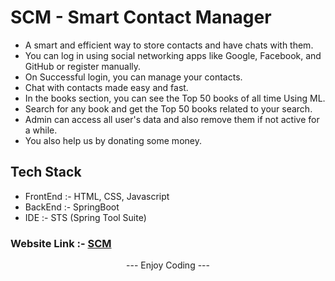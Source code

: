 # SCM - Smart Contact Manager
<ul>
<li>A smart and efficient way to store contacts and have chats with them.</li>
<li>You can log in using social networking apps like Google, Facebook, and GitHub or register manually.</li>
<li>On Successful login, you can manage your contacts.</li>
<li>Chat with contacts made easy and fast.</li>
<li>In the books section, you can see the Top 50 books of all time Using ML.</li>
<li>Search for any book and get the Top 50 books related to your search.</li>
<li>Admin can access all user's data and also remove them if not active for a while.</li>
<li>You also help us by donating some money.</li>
</ul>

## Tech Stack
<ul>
<li>FrontEnd :- HTML, CSS, Javascript</li>
<li>BackEnd :- SpringBoot</li>
<li>IDE :- STS (Spring Tool Suite)</li>
</ul>

### Website Link :- [SCM](https://scm-v1.herokuapp.com/)

 <center> <p align="center">--- Enjoy Coding --- </p></center>
